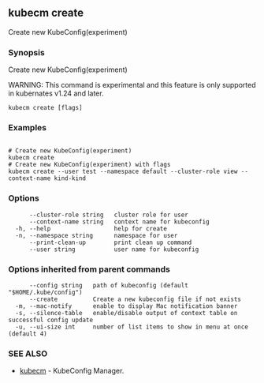 ## kubecm create

Create new KubeConfig(experiment)

### Synopsis

Create new KubeConfig(experiment)

WARNING: This command is experimental and this feature is only supported in kubernates v1.24 and later.


```
kubecm create [flags]
```

### Examples

```

# Create new KubeConfig(experiment)
kubecm create
# Create new KubeConfig(experiment) with flags
kubecm create --user test --namespace default --cluster-role view --context-name kind-kind

```

### Options

```
      --cluster-role string   cluster role for user
      --context-name string   context name for kubeconfig
  -h, --help                  help for create
  -n, --namespace string      namespace for user
      --print-clean-up        print clean up command
      --user string           user name for kubeconfig
```

### Options inherited from parent commands

```
      --config string   path of kubeconfig (default "$HOME/.kube/config")
      --create          Create a new kubeconfig file if not exists
  -m, --mac-notify      enable to display Mac notification banner
  -s, --silence-table   enable/disable output of context table on successful config update
  -u, --ui-size int     number of list items to show in menu at once (default 4)
```

### SEE ALSO

* [kubecm](kubecm.md)	 - KubeConfig Manager.

